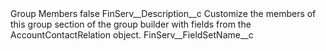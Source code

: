 <?xml version="1.0" encoding="UTF-8"?>
<CustomMetadata xmlns="http://soap.sforce.com/2006/04/metadata" xmlns:xsi="http://www.w3.org/2001/XMLSchema-instance" xmlns:xsd="http://www.w3.org/2001/XMLSchema">
    <label>Group Members</label>
    <protected>false</protected>
    <values>
        <field>FinServ__Description__c</field>
        <value xsi:type="xsd:string">Customize the members of this group section of the group builder with fields from the AccountContactRelation object.</value>
    </values>
    <values>
        <field>FinServ__FieldSetName__c</field>
        <value xsi:nil="true"/>
    </values>
</CustomMetadata>
